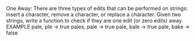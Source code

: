 One Away: There are three types of edits that can be performed on strings: insert a character,
remove a character, or replace a character. Given two strings, write a function to check if they are
one edit (or zero edits) away.
EXAMPLE
pale, ple -> true
pales, pale -> true
pale, bale -> true
pale, bake -> false
